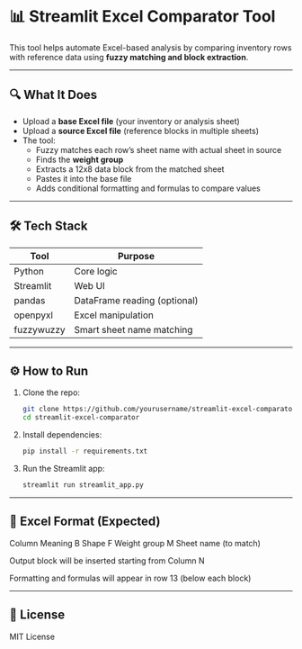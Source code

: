 # 📊 Streamlit Excel Comparator Tool

This tool helps automate Excel-based analysis by comparing inventory rows with reference data using **fuzzy matching and block extraction**.

---

## 🔍 What It Does

- Upload a **base Excel file** (your inventory or analysis sheet)
- Upload a **source Excel file** (reference blocks in multiple sheets)
- The tool:
  - Fuzzy matches each row’s sheet name with actual sheet in source
  - Finds the **weight group**
  - Extracts a 12x8 data block from the matched sheet
  - Pastes it into the base file
  - Adds conditional formatting and formulas to compare values

---

## 🛠️ Tech Stack

| Tool         | Purpose                     |
|--------------|-----------------------------|
| Python       | Core logic                  |
| Streamlit    | Web UI                      |
| pandas       | DataFrame reading (optional)|
| openpyxl     | Excel manipulation          |
| fuzzywuzzy   | Smart sheet name matching   |

---

## ⚙️ How to Run

1. Clone the repo:
   ```bash
   git clone https://github.com/yourusername/streamlit-excel-comparator.git
   cd streamlit-excel-comparator
   ```
2. Install dependencies:
    ```bash
    pip install -r requirements.txt
    ```
3. Run the Streamlit app:
    ```bash
    streamlit run streamlit_app.py
    ```

---
## 📂 Excel Format (Expected)
  
  Column	Meaning
  B	Shape
  F	Weight group
  M	Sheet name (to match)
  
  Output block will be inserted starting from Column N
  
  Formatting and formulas will appear in row 13 (below each block)

---

## 🪪 License
MIT License
